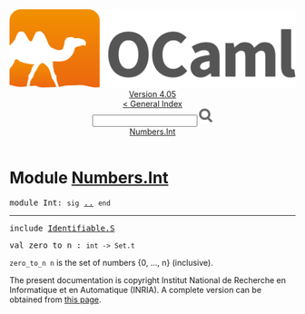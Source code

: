 <!-- ((! set title API !)) ((! set documentation !)) ((! set api !)) ((! set nobreadcrumb !)) -->
<div class="api"><header><nav class="toc brand"><a class="brand" href="https://ocaml.org/"><img src="colour-logo-gray.svg" class="svg" alt="OCaml"></a></nav><nav class="toc"><div class="toc_version"><a href="/docs" id="version-select">Version 4.05</a></div><a href="index.html">&lt; General Index</a><div class="api_search"><input type="text" name="apisearch" id="api_search" oninput="mySearch(false);" onkeypress="this.oninput();" onclick="this.oninput();" onpaste="this.oninput();">
<img src="search_icon.svg" alt="Search" class="svg" onclick="mySearch(false)"></div>
<div id="search_results"></div><div class="toc_title"><a href="#top">Numbers.Int</a></div><ul></ul></nav></header>

<h1>Module <a href="type_Numbers.Int.html">Numbers.Int</a></h1>

<pre><span class="keyword">module</span> Int: <code class="code"><span class="keyword">sig</span></code> <a href="Numbers.Int.html">..</a> <code class="code"><span class="keyword">end</span></code></pre><hr width="100%">

<pre><span class="keyword">include</span> <a href="Identifiable.S.html">Identifiable.S</a></pre>

<pre><span id="VALzero_to_n"><span class="keyword">val</span> zero_to_n</span> : <code class="type">int -&gt; Set.t</code></pre><div class="info ">
<code class="code">zero_to_n&nbsp;n</code> is the set of numbers {0, ..., n} (inclusive).<br>
</div>
<div class="copyright">The present documentation is copyright Institut National de Recherche en Informatique et en Automatique (INRIA). A complete version can be obtained from <a href="http://caml.inria.fr/pub/docs/manual-ocaml/">this page</a>.</div></div>
